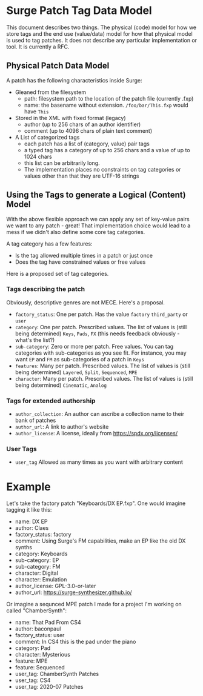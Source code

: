 # Surge Patch Tag Data Model

This document describes two things. The physical (code) model for how we store tags and the
end use (value/data) model for how that physical model is used to tag patches. It does not
describe any particular implementation or tool. It is currently a RFC.

## Physical Patch Data Model

A patch has the following characteristics inside Surge:

- Gleaned from the filesystem
  - path: filesystem path to the location of the patch file (currently .fxp)
  - name: the basename without extension. `/foo/bar/This.fxp` would have `This`
- Stored in the XML with fixed format (legacy)
  - author (up to 256 chars of an author identifier)
  - comment (up to 4096 chars of plain text comment)
- A List of categorized tags
  - each patch has a list of (category, value) pair tags
  - a typed tag has a category of up to 256 chars and a value of up to 1024 chars
  - this list can be arbitrarily long.
  - The implementation places no constraints
    on tag categories or values other than that they are UTF-16 strings

## Using the Tags to generate a Logical (Content) Model

With the above flexible approach we can apply any set of key-value pairs we want
to any patch - great! That implementation choice would lead to a mess if we didn't
also define some core tag categories.

A tag category has a few features:
- Is the tag allowed multiple times in a patch or just once
- Does the tag have constrained values or free values

Here is a proposed set of tag categories.

### Tags describing the patch

Obviously, descriptive genres are not MECE. Here's a proposal.

- `factory_status`: One per patch. Has the value `factory` `third_party` or `user`
- `category`: One per patch. Prescribed values. The list of values is (still being determined) `Keys`, `Pads`, `FX`
   (this needs feedback obviously - what's the list?)
- `sub-category`: Zero or more per patch. Free values. You can tag categories with sub-categories as you
   see fit. For instance, you may want `EP` and `FM` as sub-categories of a patch in `Keys`
- `features`: Many per patch. Prescribed values. The list of values is (still being determined)
   `Layered`, `Split`, `Sequenced`, `MPE`
- `character`: Many per patch. Prescribed values. The list of values is (still being determined)
   `Cinematic`, `Analog`

### Tags for extended authorship

- `author_collection`: An author can ascribe a collection name to their bank of patches
- `author_url`: A link to author's website
- `author_license`: A license, ideally from https://spdx.org/licenses/

### User Tags

- `user_tag` Allowed as many times as you want with arbitrary content

# Example

Let's take the factory patch "Keyboards/DX EP.fxp". One would imagine tagging it like this:

- name: DX EP
- author: Claes
- factory_status: factory
- comment: Using Surge's FM capabilities, make an EP like the old DX synths
- category: Keyboards
- sub-category: EP
- sub-category: FM
- character: Digital
- character: Emulation
- author_license: GPL-3.0-or-later
- author_url: https://surge-synthesizer.github.io/

Or imagine a sequnced MPE patch I made for a project I'm working on called "ChamberSynth":

- name: That Pad From CS4
- author: baconpaul
- factory_status: user
- comment: In CS4 this is the pad under the piano
- category: Pad
- character: Mysterious
- feature: MPE
- feature: Sequenced
- user_tag: ChamberSynth Patches
- user_tag: CS4
- user_tag: 2020-07 Patches
